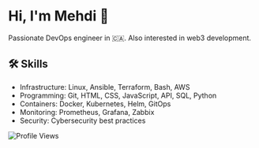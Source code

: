 <link rel="stylesheet" href="https://cdnjs.cloudflare.com/ajax/libs/font-awesome/6.0.0-beta3/css/all.min.css">

# Hi, I'm Mehdi 👋

Passionate DevOps engineer in 🇨🇦. Also interested in web3 development. 

## 🛠 Skills

- Infrastructure: Linux, Ansible, Terraform, Bash, AWS
- Programming: Git, HTML, CSS, JavaScript, API, SQL, Python
- Containers: Docker, Kubernetes, Helm, GitOps
- Monitoring: Prometheus, Grafana, Zabbix
- Security: Cybersecurity best practices

![Profile Views](https://komarev.com/ghpvc/?username=memor24&color=blue)
